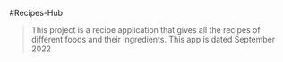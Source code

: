 #Recipes-Hub

>This project is a recipe application that gives all the recipes of different foods and their ingredients. This app is dated September 2022  